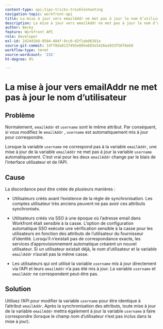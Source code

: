 ```yaml
---
content-type: api;tips-tricks-troubleshooting
navigation-topic: workfront-api
title: La mise à jour vers emailAddr ne met pas à jour le nom d’utilisateur
description: La mise à jour vers emailAddr ne met pas à jour le nom d’utilisateur
author: Becky
feature: Workfront API
role: Developer
exl-id: 2d24d1b8-9504-484f-9cc0-d2f1abd6391a
source-git-commit: 14ff8da8137493e805e683e5426ea933f56f8eb8
workflow-type: tm+mt
source-wordcount: '231'
ht-degree: 0%

---
```



# La mise à jour vers emailAddr ne met pas à jour le nom d’utilisateur

## Problème

Normalement, `emailAddr` et `username` sont le même attribut. Par conséquent, si vous modifiez le `emailAddr` , `username` est automatiquement mis à jour pour correspondre.

Lorsque la variable `username` ne correspond pas à la variable `emailAddr`, une mise à jour de la variable `emailAddr` ne met pas à jour la variable `username` automatiquement. C’est vrai pour les deux `emailAddr` change par le biais de l’interface utilisateur et de l’API.

## Cause

La discordance peut être créée de plusieurs manières :

* Utilisateurs créés avant l’existence de la règle de synchronisation. Les comptes utilisateur très anciens peuvent ne pas avoir ces attributs synchronisés.

* Utilisateurs créés via SSO à une époque où l’adresse email dans Workfront était sensible à la casse. L’option de configuration automatique SSO exécute une vérification sensible à la casse pour les utilisateurs en fonction des attributs de l’utilisateur du fournisseur d’identité. Lorsqu’il n’existait pas de correspondance exacte, les services d’approvisionnement automatique créaient un nouvel utilisateur. Si un utilisateur existait déjà, le nom d’utilisateur et la variable `emailAddr` n’aurait pas la même casse.

* Les utilisateurs qui ont utilisé la variable `username` mis à jour directement via l’API et leurs `emailAddr` n’a pas été mis à jour. La variable `username` et `emailAddr` ne correspondent peut-être pas.

## Solution

Utilisez l’API pour modifier la variable `username` pour être identique à l’attribut `emailAddr`. Après la synchronisation des attributs, toute mise à jour de la variable `emailAddr` mettra également à jour la variable `username` à faire correspondre (lorsque le champ nom d’utilisateur n’est pas inclus dans la mise à jour).
